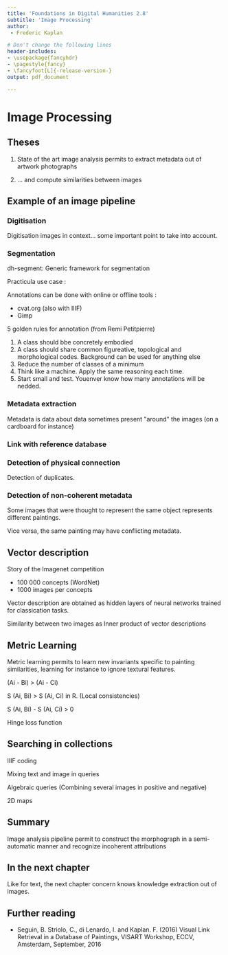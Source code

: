 ```yaml
---
title: 'Foundations in Digital Humanities 2.8'
subtitle: 'Image Processing'
author:
 - Frederic Kaplan

# Don't change the following lines
header-includes:
- \usepackage{fancyhdr}
- \pagestyle{fancy}
- \fancyfoot[L]{-release-version-}
output: pdf_document

---
```


# Image Processing

## Theses

1) State of the art image analysis permits to extract metadata out of artwork photographs

2) … and compute similarities between images



## Example of an image pipeline

### Digitisation

Digitisation images in context... some important point to take into account. 

### Segmentation

dh-segment: Generic framework for segmentation

Practicula use case : 

Annotations can be done with online or offline tools : 

- cvat.org (also with IIIF)
- Gimp

5 golden rules for annotation (from Remi Petitpierre)

1. A class should bbe concretely embodied
2. A class should share common figureative, topological and morphological codes. Background can be used for anything else
3. Reduce the number of classes of a minimum
4. Think like a machine. Apply the same reasoning each time.
5. Start small and test. Youenver know how many annotations will be nedded. 

### Metadata extraction

Metadata is data about data sometimes present "around" the images (on a cardboard for instance)

### Link with reference database

### Detection of physical connection

Detection of duplicates. 

### Detection of non-coherent metadata

Some images that were thought to represent the same object represents different paintings.

Vice versa, the same painting may have conflicting metadata. 

## Vector description

Story of the Imagenet competition 

- 100 000 concepts (WordNet)
- 1000 images per concepts

Vector description are obtained as hidden layers of neural networks trained for classication tasks. 

Similarity between two images as Inner product of vector descriptions

## Metric Learning

Metric learning permits to learn new invariants specific to painting similarities, learning for instance to ignore textural features. 

(Ai - Bi) > (Ai - Ci)

S (Ai, Bi) > S (Ai, Ci) in R. (Local consistencies)

S (Ai, Bi) - S (Ai, Ci) > 0

Hinge loss function

## Searching in collections

IIIF coding

Mixing text and image in queries

Algebraic queries (Combining several images in positive and negative)

2D maps

## Summary 

Image analysis pipeline permit to construct the morphograph in a semi-automatic manner and recognize incoherent attributions 

## In the next chapter

Like for text, the next chapter concern knows knowledge extraction out of images. 

## Further reading

- Seguin, B. Striolo, C., di Lenardo, I. and Kaplan. F. (2016) Visual Link Retrieval in a Database of Paintings, VISART Workshop, ECCV, Amsterdam, September, 2016

